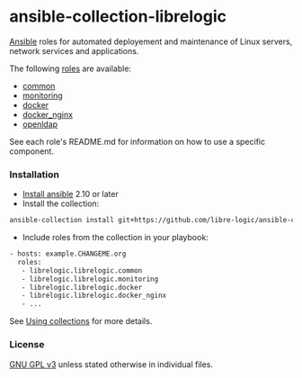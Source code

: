# ansible-collection-librelogic

[Ansible](https://www.ansible.com/) roles for automated deployement and maintenance of Linux servers, network services and applications.

The following [roles](https://docs.ansible.com/ansible/latest/user_guide/playbooks_reuse_roles.html) are available:

- [common](common/)
- [monitoring](monitoring/)
- [docker](docker/)
- [docker_nginx](docker_nginx/)
- [openldap](openldap/)

See each role's README.md for information on how to use a specific component.


### Installation

- [Install ansible](https://docs.ansible.com/ansible/latest/installation_guide/intro_installation.html) 2.10 or later
- Install the collection:

```bash
ansible-collection install git+https://github.com/libre-logic/ansible-collection-librelogic
```

- Include roles from the collection in your playbook:

```bash
- hosts: example.CHANGEME.org
  roles:
   - librelogic.librelogic.common
   - librelogic.librelogic.monitoring
   - librelogic.librelogic.docker
   - librelogic.librelogic.docker_nginx
   - ...
```

See [Using collections](https://docs.ansible.com/ansible/latest/user_guide/collections_using.html) for more details.


### License

[GNU GPL v3](LICENSE) unless stated otherwise in individual files.
